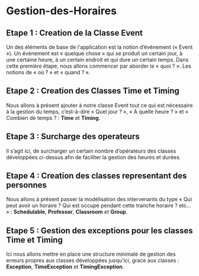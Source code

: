 # Gestion-des-Horaires

## Etape 1 : Creation de la Classe Event

Un des éléments de base de l'application est la notion d’événement (« Event »). Un 
événement est « quelque chose » qui se produit un certain jour, à une certaine heure, à un certain 
endroit et qui dure un certain temps. Dans cette première étape, nous allons commencer par aborder 
le « quoi ? ». Les notions de « où ? »  et « quand ? ».

## Etape 2 : Creation des Classes Time et Timing

Nous allons à présent ajouter à notre classe Event tout ce qui est nécessaire à la gestion du temps, 
c’est-à-dire « Quel jour ? », « A quelle heure ? » et « Combien de temps ? : **Time** et **Timing**.

## Etape 3 : Surcharge des operateurs

Il s’agit ici, de surcharger un certain nombre d’opérateurs des classes développées ci-dessus afin 
de faciliter la gestion des heures et durées. 

## Etape 4 : Creation des classes representant des personnes

Nous allons à présent passer la modélisation des intervenants du type « Qui peut avoir un 
horaire ? Qui est occupé pendant cette tranche horaire ? etc… » : **Schedulable**, **Professor**, **Classroom** et **Group**.

## Etape 5 : Gestion des exceptions pour les classes Time et Timing

Ici nous allons mettre en place une structure minimale de gestion des erreurs propres aux 
classes développées jusqu'ici, grace aux classes : **Exception**, **TimeException** et **TimingException**.
